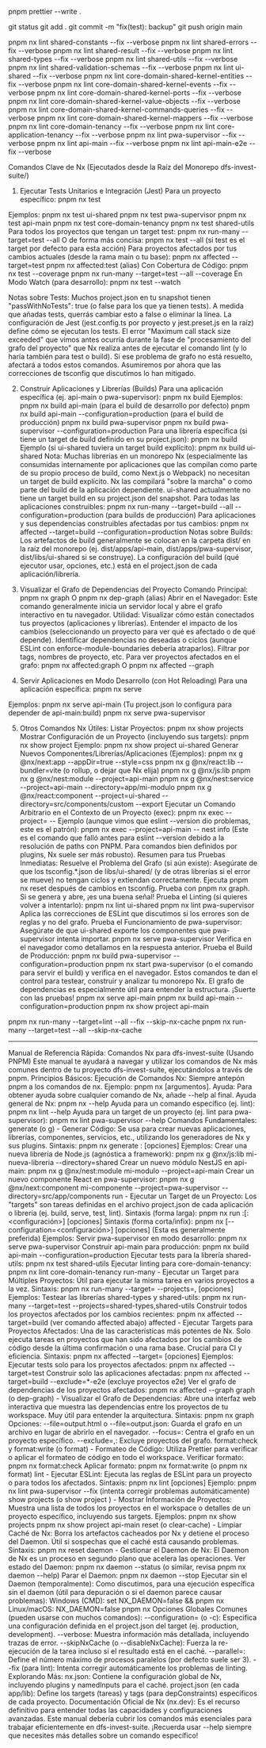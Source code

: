 pnpm prettier --write .

git status
git add .
git commit -m "fix(test): backup"
git push origin main

pnpm nx lint shared-constants --fix --verbose
pnpm nx lint shared-errors --fix --verbose
pnpm nx lint shared-result --fix --verbose
pnpm nx lint shared-types --fix --verbose
pnpm nx lint shared-utils --fix --verbose
pnpm nx lint shared-validation-schemas --fix --verbose
pnpm nx lint ui-shared --fix --verbose
pnpm nx lint core-domain-shared-kernel-entities --fix --verbose
pnpm nx lint core-domain-shared-kernel-events --fix --verbose
pnpm nx lint core-domain-shared-kernel-ports --fix --verbose
pnpm nx lint core-domain-shared-kernel-value-objects --fix --verbose
pnpm nx lint core-domain-shared-kernel-commands-queries --fix --verbose
pnpm nx lint core-domain-shared-kernel-mappers --fix --verbose
pnpm nx lint core-domain-tenancy --fix --verbose
pnpm nx lint core-application-tenancy --fix --verbose
pnpm nx lint pwa-supervisor --fix --verbose
pnpm nx lint api-main --fix --verbose
pnpm nx lint api-main-e2e --fix --verbose

Comandos Clave de Nx (Ejecutados desde la Raíz del Monorepo dfs-invest-suite/)

1. Ejecutar Tests Unitarios e Integración (Jest)
   Para un proyecto específico:
   pnpm nx test <nombre-del-proyecto>

Ejemplos:
pnpm nx test ui-shared
pnpm nx test pwa-supervisor
pnpm nx test api-main
pnpm nx test core-domain-tenancy
pnpm nx test shared-utils
Para todos los proyectos que tengan un target test:
pnpm nx run-many --target=test --all
O de forma más concisa: pnpm nx test --all (si test es el target por defecto para esta acción)
Para proyectos afectados por tus cambios actuales (desde la rama main o tu base):
pnpm nx affected --target=test
pnpm nx affected:test (alias)
Con Cobertura de Código:
pnpm nx test <nombre-del-proyecto> --coverage
pnpm nx run-many --target=test --all --coverage
En Modo Watch (para desarrollo):
pnpm nx test <nombre-del-proyecto> --watch

Notas sobre Tests:
Muchos project.json en tu snapshot tienen "passWithNoTests": true (o false para los que ya tienen tests). A medida que añadas tests, querrás cambiar esto a false o eliminar la línea.
La configuración de Jest (jest.config.ts por proyecto y jest.preset.js en la raíz) define cómo se ejecutan los tests.
El error "Maximum call stack size exceeded" que vimos antes ocurría durante la fase de "procesamiento del grafo del proyecto" que Nx realiza antes de ejecutar el comando lint (y lo haría también para test o build). Si ese problema de grafo no está resuelto, afectará a todos estos comandos. Asumiremos por ahora que las correcciones de tsconfig que discutimos lo han mitigado.

2. Construir Aplicaciones y Librerías (Builds)
   Para una aplicación específica (ej. api-main o pwa-supervisor):
   pnpm nx build <nombre-de-la-app>
   Ejemplos:
   pnpm nx build api-main (para el build de desarrollo por defecto)
   pnpm nx build api-main --configuration=production (para el build de producción)
   pnpm nx build pwa-supervisor
   pnpm nx build pwa-supervisor --configuration=production
   Para una librería específica (si tiene un target de build definido en su project.json):
   pnpm nx build <nombre-de-la-libreria>
   Ejemplo (si ui-shared tuviera un target build explícito):
   pnpm nx build ui-shared
   Nota: Muchas librerías en un monorepo Nx (especialmente las consumidas internamente por aplicaciones que las compilan como parte de su propio proceso de build, como Next.js o Webpack) no necesitan un target de build explícito. Nx las compilará "sobre la marcha" o como parte del build de la aplicación dependiente. ui-shared actualmente no tiene un target build en su project.json del snapshot.
   Para todas las aplicaciones construibles:
   pnpm nx run-many --target=build --all --configuration=production (para builds de producción)
   Para aplicaciones y sus dependencias construibles afectadas por tus cambios:
   pnpm nx affected --target=build --configuration=production
   Notas sobre Builds:
   Los artefactos de build generalmente se colocan en la carpeta dist/ en la raíz del monorepo (ej. dist/apps/api-main, dist/apps/pwa-supervisor, dist/libs/ui-shared si se construye).
   La configuración del build (qué ejecutor usar, opciones, etc.) está en el project.json de cada aplicación/librería.

3. Visualizar el Grafo de Dependencias del Proyecto
   Comando Principal:
   pnpm nx graph
   O pnpm nx dep-graph (alias)
   Abrir en el Navegador: Este comando generalmente inicia un servidor local y abre el grafo interactivo en tu navegador.
   Utilidad:
   Visualizar cómo están conectados tus proyectos (aplicaciones y librerías).
   Entender el impacto de los cambios (seleccionando un proyecto para ver qué es afectado o de qué depende).
   Identificar dependencias no deseadas o ciclos (aunque ESLint con enforce-module-boundaries debería atraparlos).
   Filtrar por tags, nombres de proyecto, etc.
   Para ver proyectos afectados en el grafo:
   pnpm nx affected:graph
   O pnpm nx affected --graph

4. Servir Aplicaciones en Modo Desarrollo (con Hot Reloading)
   Para una aplicación específica:
   pnpm nx serve <nombre-de-la-app>

Ejemplos:
pnpm nx serve api-main (Tu project.json lo configura para depender de api-main:build)
pnpm nx serve pwa-supervisor

5. Otros Comandos Nx Útiles:
   Listar Proyectos:
   pnpm nx show projects
   Mostrar Configuración de un Proyecto (incluyendo sus targets):
   pnpm nx show project <nombre-del-proyecto>
   Ejemplo: pnpm nx show project ui-shared
   Generar Nuevos Componentes/Librerías/Aplicaciones (Ejemplos):
   pnpm nx g @nx/next:app <nueva-app-next> --appDir=true --style=css
   pnpm nx g @nx/react:lib <nueva-lib-react> --bundler=vite (o rollup, o dejar que Nx elija)
   pnpm nx g @nx/js:lib <nueva-lib-js-pura>
   pnpm nx g @nx/nest:module <nombre-modulo> --project=api-main
   pnpm nx g @nx/nest:service <nombre-servicio> --project=api-main --directory=app/mi-modulo
   pnpm nx g @nx/react:component <nombre-componente> --project=ui-shared --directory=src/components/custom --export
   Ejecutar un Comando Arbitrario en el Contexto de un Proyecto (exec):
   pnpm nx exec --project=<nombre-proyecto> -- <tu-comando-aqui>
   Ejemplo (aunque vimos que eslint --version dio problemas, este es el patrón):
   pnpm nx exec --project=api-main -- nest info
   (Este es el comando que falló antes para eslint --version debido a la resolución de paths con PNPM. Para comandos bien definidos por plugins, Nx suele ser más robusto).
   Resumen para tus Pruebas Inmediatas:
   Resuelve el Problema del Grafo (si aún existe):
   Asegúrate de que los tsconfig.\*.json de libs/ui-shared/ (y de otras librerías si el error se mueve) no tengan ciclos y extiendan correctamente.
   Ejecuta pnpm nx reset después de cambios en tsconfig.
   Prueba con pnpm nx graph. Si se genera y abre, ¡es una buena señal!
   Prueba el Linting (si quieres volver a intentarlo):
   pnpm nx lint ui-shared
   pnpm nx lint pwa-supervisor
   Aplica las correcciones de ESLint que discutimos si los errores son de reglas y no del grafo.
   Prueba el Funcionamiento de pwa-supervisor:
   Asegúrate de que ui-shared exporte los componentes que pwa-supervisor intenta importar.
   pnpm nx serve pwa-supervisor
   Verifica en el navegador como detallamos en la respuesta anterior.
   Prueba el Build de Producción:
   pnpm nx build pwa-supervisor --configuration=production
   pnpm nx start pwa-supervisor (o el comando para servir el build) y verifica en el navegador.
   Estos comandos te dan el control para testear, construir y analizar tu monorepo Nx. El grafo de dependencias es especialmente útil para entender la estructura. ¡Suerte con las pruebas!
   pnpm nx serve api-main
   pnpm nx build api-main --configuration=production
   pnpm nx show project api-main

pnpm nx run-many --target=lint --all --fix --skip-nx-cache
pnpm nx run-many --target=test --all --skip-nx-cache

---

Manual de Referencia Rápida: Comandos Nx para dfs-invest-suite (Usando PNPM)
Este manual te ayudará a navegar y utilizar los comandos de Nx más comunes dentro de tu proyecto dfs-invest-suite, ejecutándolos a través de pnpm.
Principios Básicos:
Ejecución de Comandos Nx: Siempre antepón pnpm a los comandos de nx. Ejemplo: pnpm nx <comando> [argumentos].
Ayuda: Para obtener ayuda sobre cualquier comando de Nx, añade --help al final.
Ayuda general de Nx: pnpm nx --help
Ayuda para un comando específico (ej. lint): pnpm nx lint --help
Ayuda para un target de un proyecto (ej. lint para pwa-supervisor): pnpm nx lint pwa-supervisor --help
Comandos Fundamentales:
generate (o g) - Generar Código:
Se usa para crear nuevas aplicaciones, librerías, componentes, servicios, etc., utilizando los generadores de Nx y sus plugins.
Sintaxis: pnpm nx generate <plugin>:<generador> <nombre> [opciones]
Ejemplos:
Crear una nueva librería de Node.js (agnóstica a framework):
pnpm nx g @nx/js:lib mi-nueva-libreria --directory=shared
Crear un nuevo módulo NestJS en api-main:
pnpm nx g @nx/nest:module mi-modulo --project=api-main
Crear un nuevo componente React en pwa-supervisor:
pnpm nx g @nx/next:component mi-componente --project=pwa-supervisor --directory=src/app/components
run - Ejecutar un Target de un Proyecto:
Los "targets" son tareas definidas en el archivo project.json de cada aplicación o librería (ej. build, serve, test, lint).
Sintaxis (forma larga): pnpm nx run <proyecto>:<target>[:<configuración>] [opciones]
Sintaxis (forma corta/infix): pnpm nx <target> <proyecto> [--configuration=<configuración>] [opciones] (Esta es generalmente preferida)
Ejemplos:
Servir pwa-supervisor en modo desarrollo:
pnpm nx serve pwa-supervisor
Construir api-main para producción:
pnpm nx build api-main --configuration=production
Ejecutar tests para la librería shared-utils:
pnpm nx test shared-utils
Ejecutar linting para core-domain-tenancy:
pnpm nx lint core-domain-tenancy
run-many - Ejecutar un Target para Múltiples Proyectos:
Útil para ejecutar la misma tarea en varios proyectos a la vez.
Sintaxis: pnpm nx run-many --target=<target> --projects=<proyecto1>,<proyecto2> [opciones]
Ejemplos:
Testear las librerías shared-types y shared-utils:
pnpm nx run-many --target=test --projects=shared-types,shared-utils
Construir todos los proyectos afectados por los cambios recientes:
pnpm nx affected --target=build (ver comando affected abajo)
affected - Ejecutar Targets para Proyectos Afectados:
Una de las características más potentes de Nx. Solo ejecuta tareas en proyectos que han sido afectados por los cambios de código desde la última confirmación o una rama base. Crucial para CI y eficiencia.
Sintaxis: pnpm nx affected --target=<target> [opciones]
Ejemplos:
Ejecutar tests solo para los proyectos afectados:
pnpm nx affected --target=test
Construir solo las aplicaciones afectadas:
pnpm nx affected --target=build --exclude=\*-e2e (excluye proyectos e2e)
Ver el grafo de dependencias de los proyectos afectados:
pnpm nx affected --graph
graph (o dep-graph) - Visualizar el Grafo de Dependencias:
Abre una interfaz web interactiva que muestra las dependencias entre los proyectos de tu workspace. Muy útil para entender la arquitectura.
Sintaxis: pnpm nx graph
Opciones:
--file=output.html o --file=output.json: Guarda el grafo en un archivo en lugar de abrirlo en el navegador.
--focus=<proyecto>: Centra el grafo en un proyecto específico.
--exclude=<proyecto1>,<proyecto2>: Excluye proyectos del grafo.
format:check y format:write (o format) - Formateo de Código:
Utiliza Prettier para verificar o aplicar el formateo de código en todo el workspace.
Verificar formato: pnpm nx format:check
Aplicar formato: pnpm nx format:write (o pnpm nx format)
lint - Ejecutar ESLint:
Ejecuta las reglas de ESLint para un proyecto o para todos los afectados.
Sintaxis: pnpm nx lint <proyecto> [opciones]
Ejemplo:
pnpm nx lint pwa-supervisor --fix (intenta corregir problemas automáticamente)
show projects (o show project <nombre-proyecto>) - Mostrar Información de Proyectos:
Muestra una lista de todos los proyectos en el workspace o detalles de un proyecto específico, incluyendo sus targets.
Ejemplos:
pnpm nx show projects
pnpm nx show project api-main
reset (o clear-cache) - Limpiar Caché de Nx:
Borra los artefactos cacheados por Nx y detiene el proceso del Daemon. Útil si sospechas que el caché está causando problemas.
Sintaxis: pnpm nx reset
daemon - Gestionar el Daemon de Nx:
El Daemon de Nx es un proceso en segundo plano que acelera las operaciones.
Ver estado del Daemon: pnpm nx daemon --status (o similar, revisa pnpm nx daemon --help)
Parar el Daemon: pnpm nx daemon --stop
Ejecutar sin el Daemon (temporalmente): Como discutimos, para una ejecución específica sin el daemon (útil para depuración o si el daemon parece causar problemas):
Windows (CMD): set NX_DAEMON=false && pnpm nx <tu-comando>
Linux/macOS: NX_DAEMON=false pnpm nx <tu-comando>
Opciones Globales Comunes (pueden usarse con muchos comandos):
--configuration=<nombre> (o -c): Especifica una configuración definida en el project.json del target (ej. production, development).
--verbose: Muestra información más detallada, incluyendo trazas de error.
--skipNxCache (o --disableNxCache): Fuerza la re-ejecución de la tarea incluso si el resultado está en el caché.
--parallel=<numero>: Define el número máximo de procesos paralelos (por defecto suele ser 3).
--fix (para lint): Intenta corregir automáticamente los problemas de linting.
Explorando Más:
nx.json: Contiene la configuración global de Nx, incluyendo plugins y namedInputs para el caché.
project.json (en cada app/lib): Define los targets (tareas) y tags (para depConstraints) específicos de cada proyecto.
Documentación Oficial de Nx (nx.dev): Es el recurso definitivo para entender todas las capacidades y configuraciones avanzadas.
Este manual debería cubrir los comandos más esenciales para trabajar eficientemente en dfs-invest-suite. ¡Recuerda usar --help siempre que necesites más detalles sobre un comando específico!
